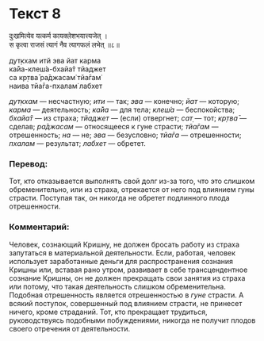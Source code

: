 # Текст 8

दुःखमित्येव यत्कर्म कायक्लेशभयात्त्यजेत् ।  
स कृत्वा राजसं त्यागं नैव त्यागफलं लभेत् ॥८॥

дут̣кхам итй эва йат карма  
ка̄йа-клеш́а-бхайа̄т тйаджет  
са кр̣тва̄ ра̄джасам̇ тйа̄гам̇  
наива тйа̄га-пхалам̇ лабхет

_дут̣кхам_ — несчастную; _ити_ — так; _эва_ — конечно; _йат_ — которую; _карма_ — деятельность; _ка̄йа_ — для тела; _клеш́а_ — беспокойства; _бхайа̄т_ — из страха; _тйаджет_ — (если) отвергнет; _сат̣_ — тот; _кр̣тва̄_ — сделав; _ра̄джасам_ — относящееся к гуне страсти; _тйа̄гам_ — отрешенность; _на_ — не; _эва_ — безусловно; _тйа̄га_ — отрешенности; _пхалам_ — результат; _лабхет_ — обретет.

### Перевод:

Тот, кто отказывается выполнять свой долг из-за того, что это слишком обременительно, или из страха, отрекается от него под влиянием гуны страсти. Поступая так, он никогда не обретет подлинного плода отрешенности.

### Комментарий:

Человек, сознающий Кришну, не должен бросать работу из страха запутаться в материальной деятельности. Если, работая, человек использует заработанные деньги для распространения сознания Кришны или, вставая рано утром, развивает в себе трансцендентное сознание Кришны, он не должен прекращать свои занятия из страха или потому, что такая деятельность слишком обременительна. Подобная отрешенность является отрешенностью в _гуне_ страсти. А всякий поступок, совершенный под влиянием страсти, не принесет ничего, кроме страданий. Тот, кто прекращает трудиться, руководствуясь подобными побуждениями, никогда не получит плодов своего отречения от деятельности.